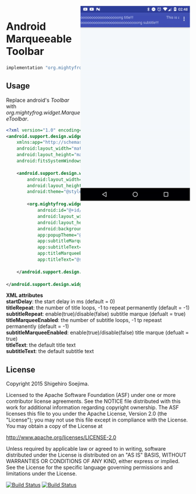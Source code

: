 <img src="static/screenshot.gif" alt="demo" align="right" width="300px" />

# Android Marqueeable Toolbar

```groovy
implementation "org.mightyfrog.marqueetoolbar:marqueetoolbar:1.0.2"
``` 

Usage
--------
Replace android's <i>Toolbar</i> with <i>org.mightyfrog.widget.MarqueeToolbar</i>.
```xml
<?xml version="1.0" encoding="utf-8"?>
<android.support.design.widget.CoordinatorLayout
    xmlns:app="http://schemas.android.com/apk/res-auto"
    android:layout_width="match_parent"
    android:layout_height="match_parent"
    android:fitsSystemWindows="true">

    <android.support.design.widget.AppBarLayout
        android:layout_width="match_parent"
        android:layout_height="wrap_content"
        android:theme="@style/AppTheme.AppBarOverlay">

        <org.mightyfrog.widget.MarqueeToolbar
            android:id="@+id/toolbar"
            android:layout_width="match_parent"
            android:layout_height="?attr/actionBarSize"
            android:background="?attr/colorPrimary"
            app:popupTheme="@style/AppTheme.PopupOverlay"
            app:subtitleMarqueeEnabled="true"
            app:subtitleText="@string/test_subtitle"
            app:titleMarqueeEnabled="true"
            app:titleText="@string/test_title" />

    </android.support.design.widget.AppBarLayout>

</android.support.design.widget.CoordinatorLayout>
```

**XML attributes**
<br>
<b>startDelay</b>: the start delay in ms (default = 0)
<br>
<b>titleRepeat</b>: the number of title loops, -1 to repeat permanently (default = -1)
<br>
<b>subtitleRepeat</b>: enable(true)/disable(false) subtitle marque (defualt = true)
<br>
<b>titleMarqueeEnabled</b>: the number of subtitle loops, -1 tp repeast permanently (default = -1)
<br>
<b>subtitleMarqueeEnabled</b>: enable(true)/disable(false) title marque (defualt = true)
<br>
<b>titleText</b>: the default title text
<br>
<b>subtitleText</b>: the default subtitle text


License
--------
Copyright 2015 Shigehiro Soejima.

Licensed to the Apache Software Foundation (ASF) under one or more contributor
license agreements. See the NOTICE file distributed with this work for
additional information regarding copyright ownership. The ASF licenses this
file to you under the Apache License, Version 2.0 (the "License"); you may not
use this file except in compliance with the License. You may obtain a copy of
the License at

http://www.apache.org/licenses/LICENSE-2.0

Unless required by applicable law or agreed to in writing, software
distributed under the License is distributed on an "AS IS" BASIS, WITHOUT
WARRANTIES OR CONDITIONS OF ANY KIND, either express or implied. See the
License for the specific language governing permissions and limitations under
the License.


[![Build Status](https://app.bitrise.io/app/d4ee03337036aa1f/status.svg?token=Y35xwApbrEMWxV5kQcodgw)](https://app.bitrise.io/app/d4ee03337036aa1f)
[![Build Status](https://travis-ci.org/mightyfrog/marqueetoolbar.svg?branch=master)](https://travis-ci.org/mightyfrog/marqueetoolbar)
